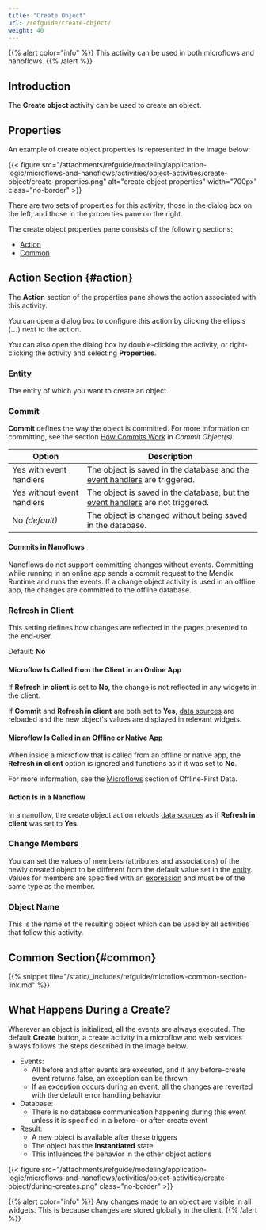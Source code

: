 ```yaml
---
title: "Create Object"
url: /refguide/create-object/
weight: 40
---
```


{{% alert color="info" %}}
This activity can be used in both microflows and nanoflows.
{{% /alert %}}

## Introduction

The **Create object** activity can be used to create an object.

## Properties

An example of create object properties is represented in the image below:

{{< figure src="/attachments/refguide/modeling/application-logic/microflows-and-nanoflows/activities/object-activities/create-object/create-properties.png" alt="create object properties" width="700px" class="no-border" >}}

There are two sets of properties for this activity, those in the dialog box on the left, and those in the properties pane on the right.

The create object properties pane consists of the following sections:

* [Action](#action)
* [Common](#common)

## Action Section {#action}

The **Action** section of the properties pane shows the action associated with this activity.

You can open a dialog box to configure this action by clicking the ellipsis (**…**) next to the action.

You can also open the dialog box by double-clicking the activity, or right-clicking the activity and selecting **Properties**.

### Entity

The entity of which you want to create an object.

### Commit

**Commit** defines the way the object is committed. For more information on committing, see the section [How Commits Work](/refguide/committing-objects/#how-commits-work) in *Commit Object(s)*.

| Option | Description |
| --- | --- |
| Yes with event handlers | The object is saved in the database and the [event handlers](/refguide/event-handlers/) are triggered. |
| Yes without event handlers | The object is saved in the database, but the [event handlers](/refguide/event-handlers/) are not triggered. |
| No *(default)*  | The object is changed without being saved in the database. |

#### Commits in Nanoflows

Nanoflows do not support committing changes without events. Committing while running in an online app sends a commit request to the Mendix Runtime and runs the events. If a change object activity is used in an offline app, the changes are committed to the offline database.

### Refresh in Client

This setting defines how changes are reflected in the pages presented to the end-user.

Default: **No**

#### Microflow Is Called from the Client in an Online App

If **Refresh in client** is set to **No**, the change is not reflected in any widgets in the client.

If **Commit** and **Refresh in client** are both set to **Yes**, [data sources](/refguide/data-sources/) are reloaded and the new object's values are displayed in relevant widgets.

####  Microflow Is Called in an Offline or Native App

When inside a microflow that is called from an offline or native app, the **Refresh in client** option is ignored and functions as if it was set to **No**.

For more information, see the [Microflows](/refguide/mobile/building-efficient-mobile-apps/offlinefirst-data/best-practices/#microflows) section of Offline-First Data.

####  Action Is in a Nanoflow

In a nanoflow, the create object action reloads [data sources](/refguide/data-sources/) as if **Refresh in client** was set to **Yes**.

### Change Members

You can set the values of members (attributes and associations) of the newly created object to be different from the default value set in the [entity](/refguide/entities/). Values for members are specified with an [expression](/refguide/expressions/) and must be of the same type as the member.

### Object Name

This is the name of the resulting object which can be used by all activities that follow this activity.

## Common Section{#common}

{{% snippet file="/static/_includes/refguide/microflow-common-section-link.md" %}}

## What Happens During a Create?

Wherever an object is initialized, all the events are always executed. The default **Create** button, a create activity in a microflow and web services always follows the steps described in the image below.

* Events:
    * All before and after events are executed, and if any before-create event returns false, an exception can be thrown
    * If an exception occurs during an event, all the changes are reverted with the default error handling behavior
* Database:
    * There is no database communication happening during this event unless it is specified in a before- or after-create event
* Result:
    * A new object is available after these triggers
    * The object has the **Instantiated** state
    * This influences the behavior in the other object actions

{{< figure src="/attachments/refguide/modeling/application-logic/microflows-and-nanoflows/activities/object-activities/create-object/during-creates.png" class="no-border" >}}

{{% alert color="info" %}}
Any changes made to an object are visible in all widgets. This is because changes are stored globally in the client.
{{% /alert %}}
